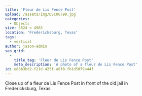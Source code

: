 ```yaml
---
title: 'Fleur de Lis Fence Post'
upload: /assets/img/DSC00799.jpg
categories:
  - Objects
size: 3524 × 4983
location: 'Fredericksburg, Texas'
tags:
  - vertical
author: jason-admin
seo_grid:
  -
    title_tag: 'Fleur de Lis Fence Post'
    meta_description: 'A photo of a fleur de Lis Fence Post'
id: e88b3bd2-f21d-425f-a8f8-fb1d5079a44f
---
```

Close up of a fleur de Lis Fence Post in front of the old jail in Fredericksburg, Texas